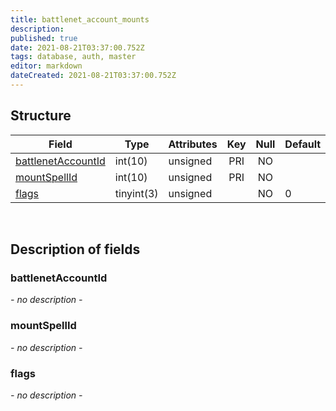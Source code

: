 ```yaml
---
title: battlenet_account_mounts
description: 
published: true
date: 2021-08-21T03:37:00.752Z
tags: database, auth, master
editor: markdown
dateCreated: 2021-08-21T03:37:00.752Z
---
```


## Structure

| Field | Type | Attributes | Key | Null | Default | Extra | Comment |
|---|---|---|:---:|:---:|---|---|---|
[battlenetAccountId](#battlenetAccountId) | int(10) | unsigned | PRI | NO |  |  |  |
[mountSpellId](#mountSpellId) | int(10) | unsigned | PRI | NO |  |  |  |
[flags](#flags) | tinyint(3) | unsigned |  | NO | 0 |  |  |

&nbsp;
## Description of fields

### battlenetAccountId   
*- no description -*
&nbsp;
    
### mountSpellId  
*- no description -*
&nbsp;

### flags
*- no description -*
&nbsp;
